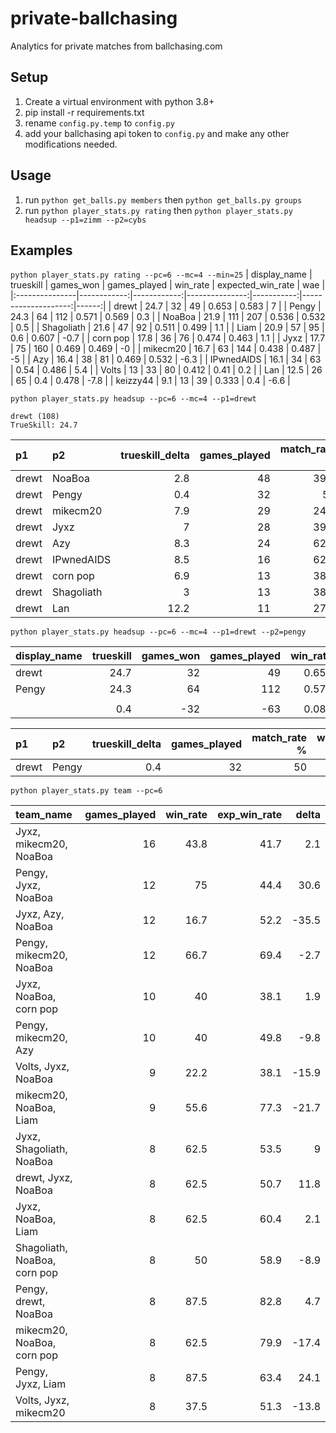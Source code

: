 # private-ballchasing
Analytics for private matches from ballchasing.com

## Setup
 1. Create a virtual environment with python 3.8+
 2. pip install -r requirements.txt
 3. rename `config.py.temp` to `config.py`
 4. add your ballchasing api token to `config.py` and make any other modifications needed.

## Usage
 1. run `python get_balls.py members` then `python get_balls.py groups`
 2. run `python player_stats.py rating` then `python player_stats.py headsup --p1=zimm --p2=cybs`


## Examples

`python player_stats.py rating --pc=6 --mc=4 --min=25`
| display_name   |   trueskill |   games_won |   games_played |   win_rate |   expected_win_rate |   wae |
|:---------------|------------:|------------:|---------------:|-----------:|--------------------:|------:|
| drewt          |        24.7 |          32 |             49 |      0.653 |               0.583 |   7   |
| Pengy          |        24.3 |          64 |            112 |      0.571 |               0.569 |   0.3 |
| NoaBoa         |        21.9 |         111 |            207 |      0.536 |               0.532 |   0.5 |
| Shagoliath     |        21.6 |          47 |             92 |      0.511 |               0.499 |   1.1 |
| Liam           |        20.9 |          57 |             95 |      0.6   |               0.607 |  -0.7 |
| corn pop       |        17.8 |          36 |             76 |      0.474 |               0.463 |   1.1 |
| Jyxz           |        17.7 |          75 |            160 |      0.469 |               0.469 |  -0   |
| mikecm20       |        16.7 |          63 |            144 |      0.438 |               0.487 |  -5   |
| Azy            |        16.4 |          38 |             81 |      0.469 |               0.532 |  -6.3 |
| IPwnedAIDS     |        16.1 |          34 |             63 |      0.54  |               0.486 |   5.4 |
| Volts          |        13   |          33 |             80 |      0.412 |               0.41  |   0.2 |
| Lan            |        12.5 |          26 |             65 |      0.4   |               0.478 |  -7.8 |
| keizzy44       |         9.1 |          13 |             39 |      0.333 |               0.4   |  -6.6 |

`python player_stats.py headsup --pc=6 --mc=4 --p1=drewt`
```
drewt (108)
TrueSkill: 24.7
```
 
| p1    | p2         |   trueskill_delta |   games_played |   match_rate % |   win_together % |   expected_win % |   +/- |   p1_beats_p2 % |
|:------|:-----------|------------------:|---------------:|---------------:|-----------------:|-----------------:|------:|----------------:|
| drewt | NoaBoa     |               2.8 |             48 |           39.6 |             78.9 |             70.8 |   8.1 |            55.2 |
| drewt | Pengy      |               0.4 |             32 |           50   |             81.2 |             70.4 |  10.8 |            62.5 |
| drewt | mikecm20   |               7.9 |             29 |           24.1 |             28.6 |             49.8 | -21.2 |            68.2 |
| drewt | Jyxz       |               7   |             28 |           39.3 |             45.5 |             56.8 | -11.3 |            76.5 |
| drewt | Azy        |               8.3 |             24 |           62.5 |             73.3 |             63.7 |   9.6 |            55.6 |
| drewt | IPwnedAIDS |               8.5 |             16 |           62.5 |             70   |             50.6 |  19.4 |           100   |
| drewt | corn pop   |               6.9 |             13 |           38.5 |             60   |             72.4 | -12.4 |            75   |
| drewt | Shagoliath |               3   |             13 |           38.5 |             60   |             65.1 |  -5.1 |            87.5 |
| drewt | Lan        |              12.2 |             11 |           27.3 |             33.3 |             28.4 |   4.9 |            62.5 |


`python player_stats.py headsup --pc=6 --mc=4 --p1=drewt --p2=pengy`
 
| display_name   |   trueskill |   games_won |   games_played |   win_rate |   expected_win_rate |   wae |
|:---------------|------------:|------------:|---------------:|-----------:|--------------------:|------:|
| drewt          |        24.7 |          32 |             49 |      0.653 |               0.583 |   7   |
| Pengy          |        24.3 |          64 |            112 |      0.571 |               0.569 |   0.3 |
|                |             |             |                |            |                     |       |
|                |         0.4 |         -32 |            -63 |      0.082 |               0.014 |   6.7 |
 
| p1    | p2    |   trueskill_delta |   games_played |   match_rate % |   win_together % |   expected_win % |   +/- |   p1_beats_p2 % |
|:------|:------|------------------:|---------------:|---------------:|-----------------:|-----------------:|------:|----------------:|
| drewt | Pengy |               0.4 |             32 |             50 |             81.2 |             70.4 |  10.8 |            62.5 |


`python player_stats.py team --pc=6`

| team_name                    |   games_played |   win_rate |   exp_win_rate |   delta |
|:-----------------------------|---------------:|-----------:|---------------:|--------:|
| Jyxz, mikecm20, NoaBoa       |             16 |       43.8 |           41.7 |     2.1 |
| Pengy, Jyxz, NoaBoa          |             12 |       75   |           44.4 |    30.6 |
| Jyxz, Azy, NoaBoa            |             12 |       16.7 |           52.2 |   -35.5 |
| Pengy, mikecm20, NoaBoa      |             12 |       66.7 |           69.4 |    -2.7 |
| Jyxz, NoaBoa, corn pop       |             10 |       40   |           38.1 |     1.9 |
| Pengy, mikecm20, Azy         |             10 |       40   |           49.8 |    -9.8 |
| Volts, Jyxz, NoaBoa          |              9 |       22.2 |           38.1 |   -15.9 |
| mikecm20, NoaBoa, Liam       |              9 |       55.6 |           77.3 |   -21.7 |
| Jyxz, Shagoliath, NoaBoa     |              8 |       62.5 |           53.5 |     9   |
| drewt, Jyxz, NoaBoa          |              8 |       62.5 |           50.7 |    11.8 |
| Jyxz, NoaBoa, Liam           |              8 |       62.5 |           60.4 |     2.1 |
| Shagoliath, NoaBoa, corn pop |              8 |       50   |           58.9 |    -8.9 |
| Pengy, drewt, NoaBoa         |              8 |       87.5 |           82.8 |     4.7 |
| mikecm20, NoaBoa, corn pop   |              8 |       62.5 |           79.9 |   -17.4 |
| Pengy, Jyxz, Liam            |              8 |       87.5 |           63.4 |    24.1 |
| Volts, Jyxz, mikecm20        |              8 |       37.5 |           51.3 |   -13.8 |

